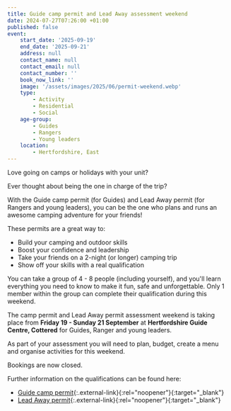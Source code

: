 ```yaml
---
title: Guide camp permit and Lead Away assessment weekend
date: 2024-07-27T07:26:00 +01:00
published: false
event:
    start_date: '2025-09-19'
    end_date: '2025-09-21'
    address: null
    contact_name: null
    contact_email: null
    contact_number: ''
    book_now_link: ''
    image: '/assets/images/2025/06/permit-weekend.webp'
    type:
        - Activity
        - Residential
        - Social
    age-group:
        - Guides
        - Rangers
        - Young leaders
    location:
        - Hertfordshire, East
---
```

Love going on camps or holidays with your unit?

Ever thought about being the one in charge of the trip?

With the Guide camp permit (for Guides) and Lead Away permit (for Rangers and young leaders), you can be the one who plans and runs an awesome camping adventure for your friends!

These permits are a great way to:

- Build your camping and outdoor skills
- Boost your confidence and leadership
- Take your friends on a 2-night (or longer) camping trip
- Show off your skills with a real qualification

You can take a group of 4 - 8 people (including yourself), and you'll learn everything you need to know to make it fun, safe and unforgettable. Only 1 member within the group can complete their qualification during this weekend.

The camp permit and Lead Away permit assessment weekend is taking place from **Friday 19 - Sunday 21 September** at **Hertfordshire Guide Centre, Cottered** for Guides, Ranger and young leaders.

As part of your assessment you will need to plan, budget, create a menu and organise activities for this weekend.

Bookings are now closed.

Further information on the qualifications can be found here:

- [Guide camp permit](https://www.girlguiding.org.uk/what-we-do/our-badges-and-activities/badge-finder/guide-camp-permit/){:.external-link}{:rel="noopener"}{:target="_blank"}
- [Lead Away permit](https://www.girlguiding.org.uk/what-we-do/our-badges-and-activities/badge-finder/lead-away-permit/){:.external-link}{:rel="noopener"}{:target="_blank"}
